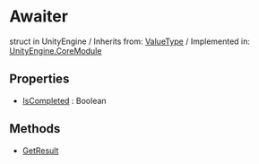 # Awaiter
struct in UnityEngine
 / Inherits from: <a href="https://docs.unity3d.com/6000.0/Documentation/ScriptReference/ValueType.html">ValueType</a> / Implemented in: <a href="https://docs.unity3d.com/6000.0/Documentation/ScriptReference/UnityEngine.CoreModule.html">UnityEngine.CoreModule</a>

## Properties
- <a href="https://docs.unity3d.com/6000.0/Documentation/ScriptReference/Awaiter-IsCompleted.html">IsCompleted</a> : Boolean

## Methods
- <a href="https://docs.unity3d.com/6000.0/Documentation/ScriptReference/Awaiter.GetResult.html">GetResult</a>
